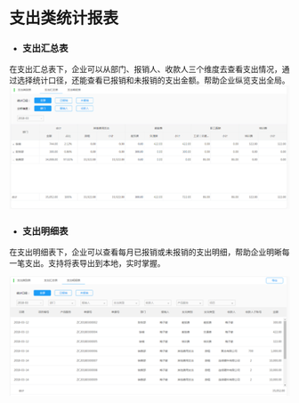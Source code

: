 # 支出类统计报表

* ### 支出汇总表

在支出汇总表下，企业可以从部门、报销人、收款人三个维度去查看支出情况，通过选择统计口径，还能查看已报销和未报销的支出金额。帮助企业纵览支出全局。![](/img/git4.png)

* ### 支出明细表

在支出明细表下，企业可以查看每月已报销或未报销的支出明细，帮助企业明晰每一笔支出。支持将表导出到本地，实时掌握。

![](/img/git5.png)

#### 



